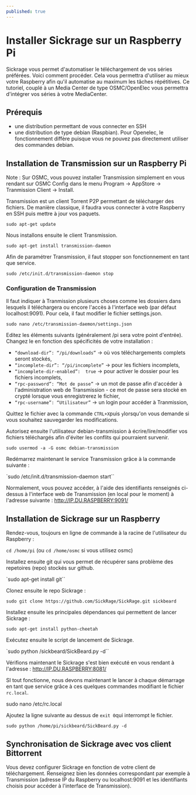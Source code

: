 ```yaml
---
published: true
---
```



# Installer Sickrage sur un Raspberry Pi

Sickrage vous permet d'automatiser le téléchargement de vos séries préférées. Voici comment procéder. Cela vous permettra d'utiliser au mieux votre Raspberry afin qu'il automatise au maximum les tâches répétitives. Ce tutoriel, couplé à un Media Center de type OSMC/OpenElec vous permettra d'intégrer vos séries à votre MediaCenter.

## Prérequis

- une distribution permettant de vous connecter en SSH
- une distribution de type debian (Raspbian). Pour Openelec, le fonctionnement diffère puisque vous ne pouvez pas directement utiliser des commandes debian. 

## Installation de Transmission sur un Raspberry Pi

Note : Sur OSMC, vous pouvez installer Transmission simplement en vous rendant sur OSMC Config dans le menu Program -> AppStore -> Tranmission Client -> Install.

Transmission est un client Torrent  P2P permettant de télécharger des fichiers. De manière classique, il faudra vous connecter à votre Raspberry en SSH puis mettre à jour vos paquets.

`sudo apt-get update`

Nous installons ensuite le client Transmission.

`sudo apt-get install transmission-daemon`

Afin de paramétrer Transmission, il faut stopper son fonctionnement en tant que service.

`sudo /etc/init.d/transmission-daemon stop`

### Configuration de Transmission

Il faut indiquer à Tranmission plusieurs choses comme les dossiers dans lesquels il téléchargera ou encore l'accès à l'interface web (par défaut localhost:9091). Pour cela, il faut modifier le fichier settings.json.

`sudo nano /etc/transmission-daemon/settings.json`

Editez les éléments suivants (généralement /pi sera votre point d'entrée). Changez le en fonction des spécificités de votre installation :

- `“download-dir”: “/pi/downloads”` -> où vos téléchargements complets seront stockés,
- `“incomplete-dir”: “/pi/incomplete”` -> pour les fichiers incomplets,
- `“incomplete-dir-enabled”:  true` -> pour activer le dossier pour les fichiers incomplets,
- `“rpc-password”: “Mot de passe”` -> un mot de passe afin d'accéder à l'administration web de Transmission - ce mot de passe sera stocké en crypté lorsque vous enregistrerez le fichier,
- `“rpc-username”: “Utilisateur”` -> un login pour accéder à Tranmission,

Quittez le fichier avec la commande `CTRL+X`puis `y`lorsqu'on vous demande si vous souhaitez sauvegarder les modifications.

Autorisez ensuite l'utilisateur debian-transmission à écrire/lire/modifier vos fichiers téléchargés afin d'éviter les conflits qui pourraient survenir.

`sudo usermod -a -G osmc debian-transmission`

Redémarrez maintenant le service Transmission grâce à la commande suivante :

`sudo /etc/init.d/transmission-daemon start``

Normalement, vous pouvez accéder, à l'aide des identifiants renseignés ci-dessus  à l'interface web de Transmission (en local pour le moment) à l'adresse suivante : http://IP.DU.RASPBERRY:9091/

## Installation de Sickrage sur un Raspberry

Rendez-vous, toujours en ligne de commande à la racine de l'utilisateur du Raspberry :

`cd /home/pi` (ou `cd /home/osmc` si vous utilisez osmc)

Installez ensuite git qui vous permet de récupérer sans problème des repetoires (repo)  stockés sur github.

`sudo apt-get install git``

Clonez ensuite le repo Sickrage :

`sudo git clone https://github.com/SickRage/SickRage.git sickbeard`

Installez ensuite les principales dépendances qui permettent de lancer Sickrage :

`sudo apt-get install python-cheetah`

Exécutez ensuite le script de lancement de Sickrage.

`sudo python /sickbeard/SickBeard.py -d``

Vérifions maintenant le Sickrage s'est bien exécuté en vous rendant à l'adresse :
http://IP.DU.RASPBERRY:8081/

SI tout fonctionne, nous devons maintenant le lancer à chaque démarrage en tant que service grâce à ces quelques commandes modifiant le fichier `rc.local`.

sudo nano /etc/rc.local

Ajoutez la ligne suivante au dessus de `exit 0`qui interrompt le fichier.

`sudo python /home/pi/sickbeard/SickBeard.py -d`

## Synchronisation de Sickrage avec vos client Bittorrent

Vous devez configurer Sickrage en fonction de votre client de téléchargement. Renseignez bien les données correspondant par exemple à Transmission (adresse IP du Raspberry ou localhost:9091 et les identifiants choisis pour accéder à l'interface de Transmission).
